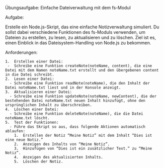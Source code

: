 Übungsaufgabe: Einfache Dateiverwaltung mit dem fs-Modul

Aufgabe:

Erstelle ein Node.js-Skript, das eine einfache Notizverwaltung simuliert. Du sollst dabei verschiedene Funktionen des fs-Moduls verwenden, um Dateien zu erstellen, zu lesen, zu aktualisieren und zu löschen. Ziel ist es, einen Einblick in das Dateisystem-Handling von Node.js zu bekommen.

Anforderungen:

	1.	Erstellen einer Datei:
     -	Schreibe eine Funktion createNote(noteName, content), die eine Datei mit dem Namen noteName.txt erstellt und den übergebenen content in die Datei schreibt.
	2.	Lesen einer Datei:
	  -	Schreibe eine Funktion readNote(noteName), die den Inhalt der Datei noteName.txt liest und in der Konsole anzeigt.
	3.	Aktualisieren einer Datei:
	  -	Schreibe eine Funktion updateNote(noteName, newContent), die der bestehenden Datei noteName.txt neuen Inhalt hinzufügt, ohne den ursprünglichen Inhalt zu überschreiben.
	4.	Löschen einer Datei:
	  -	Schreibe eine Funktion deleteNote(noteName), die die Datei noteName.txt löscht.
	5.	Test der Funktionen:
	  -	Führe das Skript so aus, dass folgende Aktionen automatisch ablaufen:
	    1.	Erstellen der Notiz “Meine Notiz” mit dem Inhalt “Dies ist eine neue Notiz.”
  	    2.	Anzeigen des Inhalts von “Meine Notiz”.
	    3.	Hinzufügen von “Dies ist ein zusätzlicher Text.” zu “Meine Notiz”.
	    4.	Anzeigen des aktualisierten Inhalts.
	    5.	Löschen der Notiz.